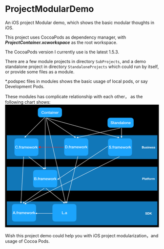 # ProjectModularDemo

An iOS project Modular demo, which shows the basic modular thoughts in iOS.

This project uses CocoaPods as dependency manager, with ***ProjectContainer.xcworkspace*** as the root workspace.

The CocoaPods version I currently use is the latest 1.5.3.

There are a few module projects in directory `SubProjects`, and a demo standalone project in directory `StandaloneProjects` which could run by itself, or provide some files as a module.

*.podspec files in modules shows the basic usage of local pods, or say Development Pods. 

These modules has complicate relationship with each other， as the following chart shows:
![](https://github.com/needwrong/ProjectModularDemo/blob/master/StandaloneProjects/StandaloneProject/StandaloneProject/support%20files/moduleChartNew.png?raw=true)


Wish this project demo could help you with iOS project modularization，and usage of Cocoa Pods.
